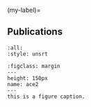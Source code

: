<!-- #region -->
(my-label)=
## Publications

```{bibliography}
:all:
:style: unsrt
```

```{figure} ace2.jpg
:figclass: margin
---
height: 150px
name: ace2
---
this is a figure caption.
```
<!-- #endregion -->
